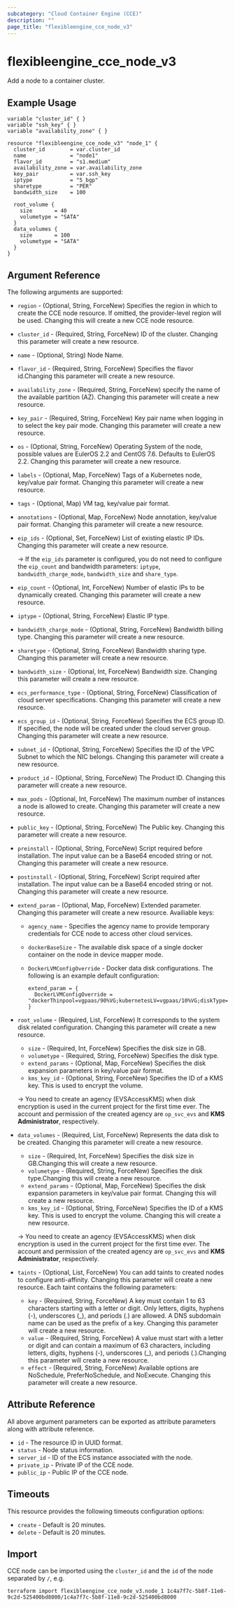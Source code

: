 ```yaml
---
subcategory: "Cloud Container Engine (CCE)"
description: ""
page_title: "flexibleengine_cce_node_v3"
---
```


# flexibleengine_cce_node_v3

Add a node to a container cluster.

## Example Usage

```hcl
variable "cluster_id" { }
variable "ssh_key" { }
variable "availability_zone" { }

resource "flexibleengine_cce_node_v3" "node_1" {
  cluster_id        = var.cluster_id
  name              = "node1"
  flavor_id         = "s1.medium"
  availability_zone = var.availability_zone
  key_pair          = var.ssh_key
  iptype            = "5_bgp"
  sharetype         = "PER"
  bandwidth_size    = 100

  root_volume {
    size       = 40
    volumetype = "SATA"
  }
  data_volumes {
    size       = 100
    volumetype = "SATA"
  }
}
```

## Argument Reference

The following arguments are supported:

* `region` - (Optional, String, ForceNew) Specifies the region in which to create the CCE node resource.
  If omitted, the provider-level region will be used. Changing this will create a new CCE node resource.

* `cluster_id` - (Required, String, ForceNew) ID of the cluster. Changing this parameter will create a new resource.

* `name` - (Optional, String) Node Name.

* `flavor_id` - (Required, String, ForceNew) Specifies the flavor id.Changing this parameter will create a new resource.

* `availability_zone` - (Required, String, ForceNew) specify the name of the available partition (AZ).
  Changing this parameter will create a new resource.

* `key_pair` - (Required, String, ForceNew) Key pair name when logging in to select the key pair mode.
  Changing this parameter will create a new resource.

* `os` - (Optional, String, ForceNew) Operating System of the node, possible values are EulerOS 2.2 and CentOS 7.6.
  Defaults to EulerOS 2.2. Changing this parameter will create a new resource.

* `labels` - (Optional, Map, ForceNew) Tags of a Kubernetes node, key/value pair format. Changing this parameter will
  create a new resource.

* `tags` - (Optional, Map) VM tag, key/value pair format.

* `annotations` - (Optional, Map, ForceNew) Node annotation, key/value pair format. Changing this parameter will
  create a new resource.

* `eip_ids` - (Optional, Set, ForceNew) List of existing elastic IP IDs. Changing this parameter will create a new
  resource.

  -> If the `eip_ids` parameter is configured, you do not need to configure the `eip_count` and bandwidth parameters:
  `iptype`, `bandwidth_charge_mode`, `bandwidth_size` and `share_type`.

* `eip_count` - (Optional, Int, ForceNew) Number of elastic IPs to be dynamically created. Changing this parameter
  will create a new resource.

* `iptype` - (Optional, String, ForceNew) Elastic IP type.

* `bandwidth_charge_mode` - (Optional, String, ForceNew) Bandwidth billing type. Changing this parameter will create a
  new resource.

* `sharetype` - (Optional, String, ForceNew) Bandwidth sharing type. Changing this parameter will create a new resource.

* `bandwidth_size` - (Optional, Int, ForceNew) Bandwidth size. Changing this parameter will create a new resource.

* `ecs_performance_type` - (Optional, String, ForceNew) Classification of cloud server specifications.
    Changing this parameter will create a new resource.

* `ecs_group_id` - (Optional, String, ForceNew) Specifies the ECS group ID. If specified, the node will be created under
    the cloud server group. Changing this parameter will create a new resource.

* `subnet_id` - (Optional, String, ForceNew) Specifies the ID of the VPC Subnet to which the NIC belongs.
    Changing this parameter will create a new resource.

* `product_id` - (Optional, String, ForceNew) The Product ID. Changing this parameter will create a new resource.

* `max_pods` - (Optional, Int, ForceNew) The maximum number of instances a node is allowed to create.
    Changing this parameter will create a new resource.

* `public_key` - (Optional, String, ForceNew) The Public key. Changing this parameter will create a new resource.

* `preinstall` - (Optional, String, ForceNew) Script required before installation. The input value can be a Base64
  encoded string or not. Changing this parameter will create a new resource.

* `postinstall` - (Optional, String, ForceNew) Script required after installation. The input value can be a Base64
  encoded string or not. Changing this parameter will create a new resource.

* `extend_param` - (Optional, Map, ForceNew) Extended parameter. Changing this parameter will create a new resource.
  Availiable keys:

  + `agency_name` - Specifies the agency name to provide temporary credentials for CCE node to access other cloud services.
  + `dockerBaseSize` - The available disk space of a single docker container on the node in device mapper mode.
  + `DockerLVMConfigOverride` - Docker data disk configurations. The following is an example default configuration:

    ```hcl
    extend_param = {
      DockerLVMConfigOverride = "dockerThinpool=vgpaas/90%VG;kubernetesLV=vgpaas/10%VG;diskType=evs;lvType=linear"
    }
    ```

* `root_volume` - (Required, List, ForceNew) It corresponds to the system disk related configuration.
  Changing this parameter will create a new resource.

  + `size` - (Required, Int, ForceNew) Specifies the disk size in GB.
  + `volumetype` - (Required, String, ForceNew) Specifies the disk type.
  + `extend_params` - (Optional, Map, ForceNew) Specifies the disk expansion parameters in key/value pair format.
  + `kms_key_id` - (Optional, String, ForceNew) Specifies the ID of a KMS key. This is used to encrypt the volume.

  -> You need to create an agency (EVSAccessKMS) when disk encryption is used in the current project for the first time ever.
  The account and permission of the created agency are `op_svc_evs` and **KMS Administrator**, respectively.

* `data_volumes` - (Required, List, ForceNew) Represents the data disk to be created.
  Changing this parameter will create a new resource.

  + `size` - (Required, Int, ForceNew) Specifies the disk size in GB.Changing this will create a new resource.
  + `volumetype` - (Required, String, ForceNew) Specifies the disk type.Changing this will create a new resource.
  + `extend_params` - (Optional, Map, ForceNew) Specifies the disk expansion parameters in key/value pair format.
    Changing this will create a new resource.
  + `kms_key_id` - (Optional, String, ForceNew) Specifies the ID of a KMS key. This is used to encrypt the volume.
    Changing this will create a new resource.

  -> You need to create an agency (EVSAccessKMS) when disk encryption is used in the current project for the first
  time ever. The account and permission of the created agency are `op_svc_evs` and **KMS Administrator**, respectively.

* `taints` - (Optional, List, ForceNew) You can add taints to created nodes to configure anti-affinity.
  Changing this parameter will create a new resource.
  Each taint contains the following parameters:

  + `key` - (Required, String, ForceNew) A key must contain 1 to 63 characters starting with a letter or digit. Only
    letters, digits, hyphens (-), underscores (_), and periods (.) are allowed. A DNS subdomain name can be used as
    the prefix of a key. Changing this parameter will create a new resource.
  + `value` - (Required, String, ForceNew) A value must start with a letter or digit and can contain a maximum of 63
    characters, including letters, digits, hyphens (-), underscores (_), and periods (.).Changing this parameter will
    create a new resource.
  + `effect` - (Required, String, ForceNew) Available options are NoSchedule, PreferNoSchedule, and NoExecute.
    Changing this parameter will create a new resource.

## Attribute Reference

All above argument parameters can be exported as attribute parameters along with attribute reference.

* `id` - The resource ID in UUID format.
* `status` -  Node status information.
* `server_id` - ID of the ECS instance associated with the node.
* `private_ip` - Private IP of the CCE node.
* `public_ip` - Public IP of the CCE node.

## Timeouts

This resource provides the following timeouts configuration options:

* `create` - Default is 20 minutes.
* `delete` - Default is 20 minutes.

## Import

CCE node can be imported using the `cluster_id` and the `id` of the node separated by `/`, e.g.

```shell
terraform import flexibleengine_cce_node_v3.node_1 1c4a7f7c-5b8f-11e8-9c2d-525400bd8000/1c4a7f7c-5b8f-11e8-9c2d-525400bd8000
```
